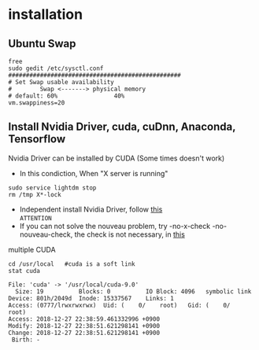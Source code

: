 # installation

## Ubuntu Swap
```
free
sudo gedit /etc/sysctl.conf
#################################################
# Set Swap usable availability
#        Swap <-------> physical memory
# default: 60%                40%
vm.swappiness=20
```

## Install Nvidia Driver, cuda, cuDnn, Anaconda, Tensorflow  
Nvidia Driver can be installed by CUDA (Some times doesn't work)  
* In this condiction, When "X server is running"  
```
sudo service lightdm stop
rm /tmp X*-lock
```
* Independent install Nvidia Driver, follow [this](https://gist.github.com/wangruohui/df039f0dc434d6486f5d4d098aa52d07)  
`ATTENTION`      
* If you can not solve the nouveau problem, try -no-x-check -no-nouveau-check, the check is not necessary, in [this](https://blog.csdn.net/wangsidadehao/article/details/70255754)  

multiple CUDA    
```
cd /usr/local   #cuda is a soft link
stat cuda

File: 'cuda' -> '/usr/local/cuda-9.0'
  Size: 19        	Blocks: 0          IO Block: 4096   symbolic link
Device: 801h/2049d	Inode: 15337567    Links: 1
Access: (0777/lrwxrwxrwx)  Uid: (    0/    root)   Gid: (    0/    root)
Access: 2018-12-27 22:38:59.461332996 +0900
Modify: 2018-12-27 22:38:51.621298141 +0900
Change: 2018-12-27 22:38:51.621298141 +0900
 Birth: -
```  

